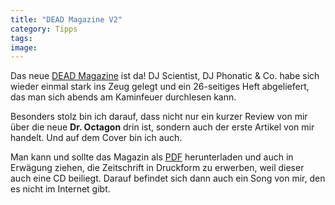 ```yaml
---
title: "DEAD Magazine V2"
category: Tipps
tags: 
image: 
---
```


Das neue [DEAD Magazine](http://www.deadmagazine.com/) ist da! DJ Scientist, DJ Phonatic & Co. habe sich wieder einmal stark ins Zeug gelegt und ein 26-seitiges Heft abgeliefert, das man sich abends am Kaminfeuer durchlesen kann.  

  

Besonders stolz bin ich darauf, dass nicht nur ein kurzer Review von mir über die neue **Dr. Octagon** drin ist, sondern auch der erste Artikel von mir handelt. Und auf dem Cover bin ich auch.  

  

Man kann und sollte das Magazin als [PDF](http://www.deadmagazine.com/issue02/deadmagazine02_februar2007.pdf) herunterladen und auch in Erwägung ziehen, die Zeitschrift in Druckform zu erwerben, weil dieser auch eine CD beiliegt. Darauf befindet sich dann auch ein Song von mir, den es nicht im Internet gibt.